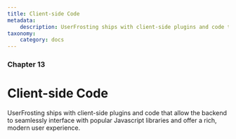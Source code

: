 ```yaml
---
title: Client-side Code
metadata:
    description: UserFrosting ships with client-side plugins and code that allow the backend to seamlessly interface with popular Javascript libraries and offer a rich, modern user experience.
taxonomy:
    category: docs
---
```


### Chapter 13

# Client-side Code

UserFrosting ships with client-side plugins and code that allow the backend to seamlessly interface with popular Javascript libraries and offer a rich, modern user experience.
